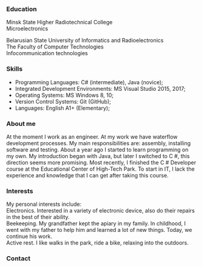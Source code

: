 ### Education

Minsk State Higher Radiotechnical College  
Microelectronics

Belarusian State University of Informatics and Radioelectronics  
The Faculty of Computer Technologies  
Infocommunication technologies

### Skills

* Programming Languages: C# (intermediate), Java (novice);  
* Integrated Development Environments: MS Visual Studio 2015, 2017;  
* Operating Systems: MS Windows 8, 10;  
* Version Control Systems: Git (GitHub);  
* Languages: English A1+ (Elementary);

### About me

At the moment I work as an engineer. At my work we have waterflow development processes. My main responsibilities are: assembly, installing software and testing. About a year ago I started to learn programming on my own. My introduction began with Java, but later I switched to C #, this direction seems more promising. Most recently, I finished the C # Developer course at the Educational Center of High-Tech Park. To start in IT, I lack the experience and knowledge that I can get after taking this course.

### Interests

My personal interests include:  
Electronics. Interested in a variety of electronic device, also do their repairs in the best of their ability.  
Beekeeping. My grandfather kept the apiary in my family. In childhood, I went with my father to help him and learned a lot of new things. Today, we continue his work.  
Active rest. I like walks in the park, ride a bike, relaxing into the outdoors.

### Contact
